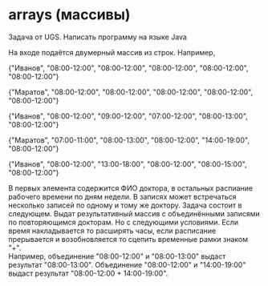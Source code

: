 # arrays (массивы)
Задача от UGS. Написать программу на языке Java

На входе подаётся двумерный массив из строк. Например, 

{"Иванов",  "08:00-12:00", "08:00-12:00", "08:00-12:00", "08:00-12:00", "08:00-12:00"}

{"Маратов", "08:00-12:00", "08:00-12:00", "08:00-12:00", "08:00-12:00", "08:00-12:00"}

{"Иванов",  "08:00-12:00", "09:00-12:00", "07:00-12:00", "08:00-13:00", "08:00-12:00"}

{"Маратов", "07:00-11:00", "08:00-13:00", "08:00-12:00", "14:00-19:00", "08:00-12:00"}

{"Иванов",  "08:00-12:00", "13:00-18:00", "08:00-12:00", "08:00-15:00", "08:00-12:00"}


В первых элемента содержится ФИО доктора, в остальных распиание рабочего времени по дням недели. В записях может встречаться несколько записей по одному и тому же доктору. Задача состоит в следующем. Выдат результативный массив с объединёнными записями по повторяющимся докторам. Но с следующими условиями. Если время накладывается то расширять часы, если расписание прерывается и возобновляется то сцепить временные рамки знаком "+".  
Например, объединение "08:00-12:00" и  "08:00-13:00" выдаст результат "08:00-13:00". Объединение "08:00-12:00" и "14:00-19:00" выдаст результат "08:00-12:00 + 14:00-19:00".



